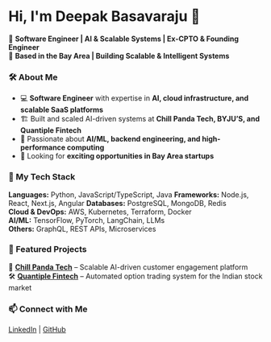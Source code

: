 # Hi, I'm Deepak Basavaraju 👋  

🚀 **Software Engineer | AI & Scalable Systems | Ex-CPTO & Founding Engineer**  
📍 **Based in the Bay Area | Building Scalable & Intelligent Systems**  

### 🛠 About Me  
- 💻 **Software Engineer** with expertise in **AI, cloud infrastructure, and scalable SaaS platforms** 
- 🏗️ Built and scaled AI-driven systems at **Chill Panda Tech, BYJU’S, and Quantiple Fintech**  
- 🔬 Passionate about **AI/ML, backend engineering, and high-performance computing**  
- 🎯 Looking for **exciting opportunities in Bay Area startups**  

### 🚀 My Tech Stack  
**Languages:** Python, JavaScript/TypeScript, Java
**Frameworks:** Node.js, React, Next.js, Angular
**Databases:** PostgreSQL, MongoDB, Redis  
**Cloud & DevOps:** AWS, Kubernetes, Terraform, Docker  
**AI/ML:** TensorFlow, PyTorch, LangChain, LLMs  
**Others:** GraphQL, REST APIs, Microservices  

### 📌 Featured Projects  
🚀 **[Chill Panda Tech](https://github.com/fuzzy-rotary-phone/fuzzy-rotary-phone.github.io)** – Scalable AI-driven customer engagement platform   
🛠 **[Quantiple Fintech](https://github.com/fuzzy-rotary-phone/fuzzy-rotary-phone.github.io)** – Automated option trading system for the Indian stock market

### 📫 Connect with Me  
[LinkedIn](https://linkedin.com/in/deepakbasavaraju16) | [GitHub](https://github.com/fuzzy-rotary-phone)
